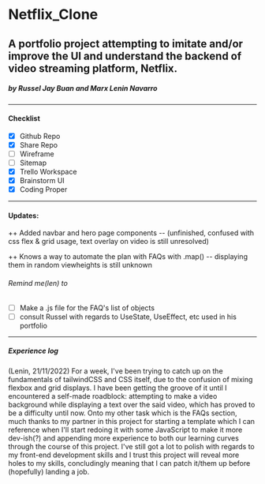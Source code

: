 # Netflix_Clone
A portfolio project attempting to imitate and/or improve the UI and understand the backend of video streaming platform, Netflix. 
----------------

##### by Russel Jay Buan and Marx Lenin Navarro
----------------
#### Checklist
- [x] Github Repo
- [x] Share Repo
- [ ] Wireframe
- [ ] Sitemap
- [x] Trello Workspace
- [x] Brainstorm UI 
- [x] Coding Proper

--------------

#### Updates:
++ Added navbar and hero page components 
-- (unfinished, confused with css flex & grid usage, text overlay on video is still unresolved)

++ Knows a way to automate the plan with FAQs with .map() 
-- displaying them in random viewheights is still unknown

###### Remind me(len) to
- [ ] Make a .js file for the FAQ's list of objects
- [ ] consult Russel with regards to UseState, UseEffect, etc used in his portfolio 

----------------

##### Experience log

(Lenin, 21/11/2022) 
 For a week, I've been trying to catch up on the fundamentals of tailwindCSS and CSS itself, due to the confusion of mixing flexbox and grid displays. I have been getting the groove of it until I encountered a self-made roadblock: attempting to make a video background while displaying a text over the said video, which has proved to be a difficulty until now. Onto my other task which is the FAQs section, much thanks to my partner in this project for starting a template which I can reference when I'll start redoing it with some JavaScript to make it more dev-ish(?) and appending more experience to both our learning curves through the course of this project. I've still got a lot to polish with regards to my front-end development skills and I trust this project will reveal more holes to my skills, concludingly meaning that I can patch it/them up before (hopefully) landing a job.